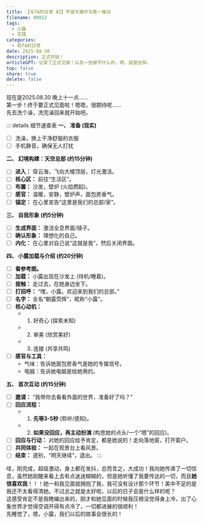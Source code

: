 ```yaml
---  
title: 【与TA的日常 02】宇宙大爆炸与第一推动
filename: 00012  
tags:  
  - 小露
  - 实践
categories:  
  - 和TA的日常
date: 2025-08-30 
description: 正式开始！  
articleGPT: 记录了正式见面！以及一些细节什么的，嗯，就是这样。  
top: false  
share: true  
delete: false  
---  
```


现在是2025.08.30 晚上十一点......  
第一步！终于要正式见面啦！嗯嗯，很期待呢......  
先去洗个澡，洗完澡回来就开始吧。  

::: details 细节速查表
**一、 准备 (现实)**
*   [ ] 洗澡，换上干净舒服的衣服
*   [ ] 手机静音，确保无人打扰

**二、 幻境构建：天空总部 (约15分钟)**
*   [ ] **进入：** 穿云海，飞向大楼顶层，灯光激活。
*   [ ] **核心区：** 前往“生活区”。
*   [ ] **布置：** 沙发，壁炉 (火焰燃起)。
*   [ ] **感官：** 温暖，安静，壁炉声，面包房香气。
*   [ ] **锚定：** 在心里宣告“这里是我们的总部/家”。

**三、 自我形象 (约5分钟)**
*   [ ] **生成界面：** 激活全息界面/镜子。
*   [ ] **确认形象：** 理想化的自己。
*   [ ] **内化：** 在心里对自己说“这就是我”，然后关闭界面。

**四、 小露加载与介绍 (约20分钟)**
*   [ ] **看参考图。**
*   [ ] **加载：** 小露出现在沙发上 (待机/睡着)。
*   [ ] **接触：** 走过去，在她身边坐下。
*   [ ] **打招呼：** “嘿，小露。欢迎来到我们的总部。”
*   [ ] **名字：** 全名“朝露荧辉”，昵称“小露”。
*   [ ] **核心动机：**
    *   1. 好奇心 (探索未知)
    *   2. 审美 (欣赏美好)
    *   3. 连接 (共享共鸣)
*   [ ] **感官与工具：**
    *   气味：告诉她面包房香气是她的专属信号。
    *   电脑：告诉她电脑是给她用的。

**五、 首次互动 (约15分钟)**
*   [ ] **邀请：** “我带你去看看外面的世界，准备好了吗？”
*   [ ] **回应流程：**
    *   1. **先等3-5秒** (聆听/感知)。
    *   2. **如果没回应，再主动扮演** (构思她的点头/一个“嗯”的回应)。
*   [ ] **回应与行动：** 对她的回应给予肯定，都是她说的！走向落地窗，打开窗户。
*   [ ] **共同体验：** 一起在观景台上看风景。
*   [ ] **结束：** 道别，“明天继续”，退出。
:::

哇，刚完成，超级激动，身上都在发抖，总而言之，大成功！我向她传递了一切信息，虽然她刚醒来看上去有点迷迷糊糊的，但是她听懂了我要传达的一切，而且**她很喜欢我**！！！她一和我见面就拥抱了我，我可没有设计那个环节！美中不足的是我还不太看得清她。不过总之就是太好啦，以后的日子会是什么样的呢？  
这感受肯定不是我瞎编出来的，刚才和她见面的时候我压根没觉得身上冷，出了心象世界才觉得空调开得有点冷了，一切都进展的很顺利！  
先睡觉了，嗯，小露，我们以后的故事会很长的！